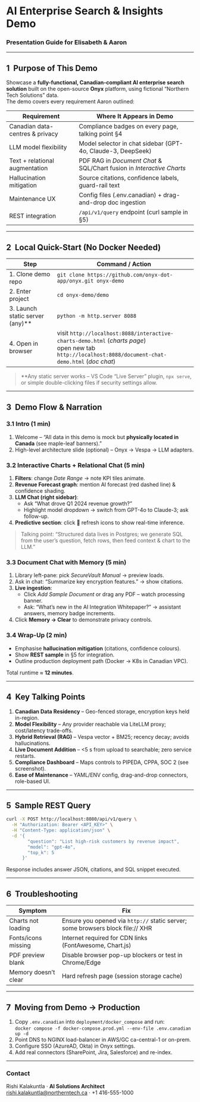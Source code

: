 # AI Enterprise Search & Insights Demo  
### Presentation Guide for Elisabeth & Aaron  

---

## 1&nbsp;&nbsp;Purpose of This Demo  
Showcase a **fully-functional, Canadian-compliant AI enterprise search solution** built on the open-source **Onyx** platform, using fictional “Northern Tech Solutions” data.  
The demo covers every requirement Aaron outlined:

| Requirement | Where It Appears in Demo |
|-------------|-------------------------|
| Canadian data-centres & privacy | Compliance badges on every page, talking point §4 |
| LLM model flexibility | Model selector in chat sidebar (GPT-4o, Claude-3, DeepSeek) |
| Text + relational augmentation | PDF RAG in *Document Chat* & SQL/Chart fusion in *Interactive Charts* |
| Hallucination mitigation | Source citations, confidence labels, guard-rail text |
| Maintenance UX | Config files (.env.canadian) + drag-and-drop doc ingestion |
| REST integration | `/api/v1/query` endpoint (curl sample in §5) |

---

## 2&nbsp;&nbsp;Local Quick-Start (No Docker Needed)

| Step | Command / Action |
|------|------------------|
| 1. Clone demo repo | `git clone https://github.com/onyx-dot-app/onyx.git onyx-demo` |
| 2. Enter project      | `cd onyx-demo/demo` |
| 3. Launch static server (any)** | `python -m http.server 8088` |
| 4. Open in browser    | visit `http://localhost:8088/interactive-charts-demo.html` (*charts page*)<br>open new tab `http://localhost:8088/document-chat-demo.html` (*doc chat*) |

> **Any static server works – VS Code “Live Server” plugin, `npx serve`, or simple double-clicking files if security settings allow.

---

## 3&nbsp;&nbsp;Demo Flow & Narration

### 3.1 Intro (1 min)
1. Welcome – “All data in this demo is mock but **physically located in Canada** (see maple-leaf banners).”
2. High-level architecture slide (optional) – Onyx → Vespa → LLM adapters.

### 3.2 Interactive Charts + Relational Chat (5 min)
1. **Filters**: change *Date Range* → note KPI tiles animate.  
2. **Revenue Forecast graph**: mention AI forecast (red dashed line) & confidence shading.  
3. **LLM Chat (right sidebar)**:  
   * Ask “What drove Q1 2024 revenue growth?”  
   * Highlight model dropdown → switch from GPT-4o to Claude-3; ask follow-up.  
4. **Predictive section**: click 🔄 refresh icons to show real-time inference.

> Talking point: “Structured data lives in Postgres; we generate SQL from the user’s question, fetch rows, then feed context & chart to the LLM.”

### 3.3 Document Chat with Memory (5 min)
1. Library left-pane: pick *SecureVault Manual* → preview loads.  
2. Ask in chat: “Summarize key encryption features.” → show citations.  
3. **Live ingestion**:  
   * Click *Add Sample Document* or drag any PDF – watch processing banner.  
   * Ask: “What’s new in the AI Integration Whitepaper?” → assistant answers, memory badge increments.  
4. Click **Memory → Clear** to demonstrate privacy controls.

### 3.4 Wrap-Up (2 min)
* Emphasise **hallucination mitigation** (citations, confidence colours).  
* Show **REST sample** in §5 for integration.  
* Outline production deployment path (Docker → K8s in Canadian VPC).

Total runtime ≈ **12 minutes**.

---

## 4&nbsp;&nbsp;Key Talking Points

1. **Canadian Data Residency** – Geo-fenced storage, encryption keys held in-region.  
2. **Model Flexibility** – Any provider reachable via LiteLLM proxy; cost/latency trade-offs.  
3. **Hybrid Retrieval (RAG)** – Vespa vector + BM25; recency decay; avoids hallucinations.  
4. **Live Document Addition** – <5 s from upload to searchable; zero service restarts.  
5. **Compliance Dashboard** – Maps controls to PIPEDA, CPPA, SOC 2 (see screenshot).  
6. **Ease of Maintenance** – YAML/ENV config, drag-and-drop connectors, role-based UI.

---

## 5&nbsp;&nbsp;Sample REST Query

```bash
curl -X POST http://localhost:8080/api/v1/query \
  -H "Authorization: Bearer <API_KEY>" \
  -H "Content-Type: application/json" \
  -d '{
        "question": "List high-risk customers by revenue impact",
        "model": "gpt-4o",
        "top_k": 5
      }'
```

Response includes answer JSON, citations, and SQL snippet executed.

---

## 6&nbsp;&nbsp;Troubleshooting

| Symptom | Fix |
|---------|-----|
| Charts not loading | Ensure you opened via `http://` static server; some browsers block file:// XHR |
| Fonts/icons missing | Internet required for CDN links (FontAwesome, Chart.js) |
| PDF preview blank | Disable browser pop-up blockers or test in Chrome/Edge |
| Memory doesn’t clear | Hard refresh page (session storage cache) |

---

## 7&nbsp;&nbsp;Moving from Demo → Production

1. Copy `.env.canadian` into `deployment/docker_compose` and run:  
   `docker compose -f docker-compose.prod.yml --env-file .env.canadian up -d`
2. Point DNS to NGINX load-balancer in AWS/GC ca-central-1 or on-prem.  
3. Configure SSO (AzureAD, Okta) in Onyx settings.  
4. Add real connectors (SharePoint, Jira, Salesforce) and re-index.

---

### Contact  
Rishi Kalakuntla · **AI Solutions Architect**  
rishi.kalakuntla@northerntech.ca · +1 416-555-1000
